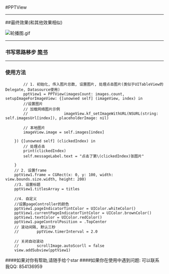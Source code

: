 #PPTView



-----

##最终效果(和其他效果相似)


![轮播图.gif](http://upload-images.jianshu.io/upload_images/1271831-ae8f562e2e164182.gif?imageMogr2/auto-orient/strip)


---

### 书写思路移步 [简书](http://www.jianshu.com/p/2cbda66343d7)

---

### 使用方法
	
			// 1. 初始化, 传入图片总数, 设置图片, 处理点击图片(类似于UITableView的Delegate, Datasource使用)
	        pptView1 = PPTView(imagesCount: images.count, setupImageForImageView: {[unowned self] (imageView, index) in
            //设置图片
            // 加载网络图片示例
            //                imageView.kf_setImageWithURL(NSURL(string: self.imagesUrl[index]), placeholderImage: nil)
            
            // 本地图片
            imageView.image = self.images[index]
            
        }) {[unowned self] (clickedIndex) in
            // 处理点击
            print(clickedIndex)
            self.messageLabel.text = "点击了第\(clickedIndex)张图片"
            
        }
        // 2. 设置frame
        pptView1.frame = CGRect(x: 0, y: 100, width: view.bounds.size.width, height: 200)
        //3. 设置标题
        pptView1.titlesArray = titles
        
        //4. 自定义
        //设置pageController的颜色
        pptView1.pageIndicatorTintColor = UIColor.whiteColor()
        pptView1.currentPageIndicatorTintColor = UIColor.brownColor()
        pptView1.textColor = UIColor.redColor()
        pptView1.pageControlPosition = .TopCenter
        // 滚动间隔, 默认三秒
        //        pptView.timerInterval = 2.0
        
        // 关闭自动滚动
        //        scrollImage.autoScorll = false
        view.addSubview(pptView1)





####如果对你有帮助,请随手给个star 
####如果你在使用中遇到问题: 可以联系我QQ: 854136959